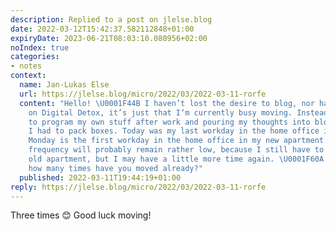 ```yaml
---
description: Replied to a post on jlelse.blog
date: 2022-03-12T15:42:37.582112848+01:00
expiryDate: 2023-06-21T08:03:10.080956+02:00
noIndex: true
categories:
- notes
context:
  name: Jan-Lukas Else
  url: https://jlelse.blog/micro/2022/03/2022-03-11-rorfe
  content: "Hello! \U0001F44B I haven’t lost the desire to blog, nor have I decided
    on Digital Detox, it’s just that I’m currently busy moving. Instead of continuing
    to program my own stuff after work and pouring my thoughts into blog articles,
    I had to pack boxes. Today was my last workday in the home office in the old apartment,
    Monday is the first workday in the home office in my new apartment. Then my blogging
    frequency will probably remain rather low, because I still have to clear out the
    old apartment, but I may have a little more time again. \U0001F60A Out of curiosity,
    how many times have you moved already?"
  published: 2022-03-11T19:44:19+01:00
reply: https://jlelse.blog/micro/2022/03/2022-03-11-rorfe
---
```


Three times 😊 Good luck moving!
